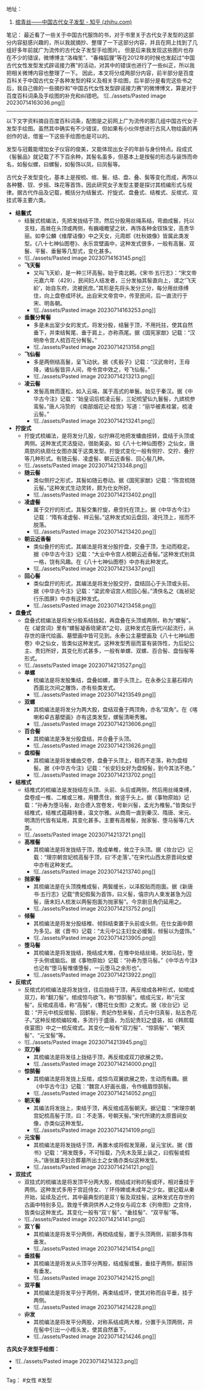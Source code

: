 地址：
1. [绾青丝——中国古代女子发型 - 知乎 (zhihu.com)](https://zhuanlan.zhihu.com/p/50955614)

笔记：
最近看了一些关于中国古代服饰的书，对于书里关于古代女子发型的这部分内容挺感兴趣的，所以我就摘抄、整理了一下这部分内容，并且在网上找到了几组好多年前就广为流传的古代女子发型手绘图片。
但是后来我发现这些图片也存在不少的错误，微博博主“洛梅笙”、“春梅狐狸”等在2012年的时候也发起过“中国古代女性发型发式辟谣接力赛”的活动，对其中的错误也进行了一些纠正，所以我把相关微博内容也整理了一下。
因此，本文将分成两部分内容，前半部分是百度百科关于中国古代女子各种发型的释义及相关手绘图，后半部分是看完这些书之后，我自己做的一些摘抄和“中国古代女性发型辟谣接力赛”的微博博文，算是对于百度百科词条及手绘图的补充和纠错吧。
![[../assets/Pasted image 20230714163036.png]]

-----------
以下文字资料摘自百度百科词条，配图是之前网上广为流传的那几组中国古代女子发型手绘图。虽然其中确实有不少错误，但如果有小伙伴想进行古风人物绘画的再创作的话，借鉴一下这些手绘图也是可以的。

发型与冠戴能增加女子仪容的俊美，又能体现出女子的年龄与身份特点。段成式《髻鬟品》就记载了不下百余种，其髻名虽多，但基本上是按髻的形态与装饰而命名，如髻似螺，曰螺髻，如髻饰以凤，曰凤髻等。

古代女子发型变化，基本上是按梳、绾、鬟、结、盘、叠、鬓等变化而成，再饰以各种簪、钗、步摇、珠花等首饰，因此研究女子发型主要是探讨其梳编形式与规律。据古代作品及记载，概括分为结鬟式、拧旋式、盘叠式、结椎式、反绾式、双挂式等主要六类。

- **结鬟式**
	- 结鬟式梳编法，先把发拢结于顶，然后分股用丝绳系结，弯曲成鬟，托以支柱，高耸在头顶或两侧，有巍峨瞻望之状，再饰各种金钗珠宝，高贵华丽。如李公麟《维摩诘像》中之天女，元周郎《杜秋娘像》皆属此类发型。《八十七神仙图卷》、永乐宫壁画中，这种发式很多，一般有高鬟、双鬟、平鬟、垂鬟等几型式，变化甚多。
	- ![[../assets/Pasted image 20230714163145.png]]
	- **飞天髻**
		- 又叫飞天紒，是一种三环高髻。始于南北朝。《宋书·五行志》：“宋文帝元嘉六年（429），民间妇人结发者，三分发抽其髻直向上，谓之‘飞天紒’，始自东府，流被民庶。”其形是先将头发分三分，每分用丝绦缚住，向上盘卷成环状。出自宋文帝宫中，传至民间，后一直流行于宋、明各朝。
		- ![[../assets/Pasted image 20230714163253.png]]
	- **垂鬟分髾髻**
		- 多是未出室少女的发式，将发分股，结鬟于顶，不用托拄，使其自然垂下，并束结髾尾、垂于肩上，亦称燕尾。据《国宪家猷》记载：“汉明帝令宫人梳百花分髾髻。”
		- ![[../assets/Pasted image 20230714213158.png]]
	- **飞仙髻**
		- 多是两侧结高鬟，呈飞动状。据《炙毂子》记载：“汉武帝时，王母降，诸仙髻皆异人间，帝令宫中效之，号飞仙髻。”
		- ![[../assets/Pasted image 20230714213213.png]]
	- **凌云髻**
		- 发髻高耸而蓬松，如入云端，属于高式的单鬟。始见于秦汉。据《中华古今注》记载：“始皇诏后梳凌云髻，三妃梳望仙九鬟髻，九嫔梳参鸾髻。”唐人冯贽的 《南部烟花记·桂宫》写道：“丽华被素袿裳，梳凌云髻。”
		- ![[../assets/Pasted image 20230714213241.png]]
- **拧旋式**
	- 拧旋式梳编法，是将发分几股，似拧麻花地把发蟠曲扭转，盘结于头顶或两侧。这种发式灵活旋动，很助美姿。如《八十七神仙图卷》之仙女，唐周肪的纨扇仕女图亦属于这类发型。拧旋式变化一般有侧拧、交拧、叠拧等几种形式。有随云髻、凌虚髻、朝云近香髻、回心髻几种。
	- ![[../assets/Pasted image 20230714213348.png]]
	- **随云髻**
		- 类似侧拧之形式，其髻如随云卷动。据《国宪家猷》记载：“陈宫梳随云髻。”这种发式生动灵转，颇为仕女所好。
		- ![[../assets/Pasted image 20230714213402.png]]
	- **凌虚髻**
		- 属于交拧的形式，其髻交集拧旋，悬空托在顶上。据《中华古今注》记载：“隋有凌虚髻、祥云髻。”这种发式如云盘回，凌托顶上，摇而不脱落。
		- ![[../assets/Pasted image 20230714213420.png]]
	- **朝云近香髻**
		- 类似叠拧的形式，其编法是将发分股拧盘，交叠于顶，生动而稳定。据《中华古今注》记载：“大业中令宫人梳朝云近香髻。”这种发式别具一格，饶有风趣。在《八十七神仙图卷》中亦有此种发式。
		- ![[../assets/Pasted image 20230714213437.png]]
	- **回心髻**
		- 类似盘拧的形式，其编法是将发分股交拧，盘结回心于头顶或头前。据《中华古今注》记载：“梁武帝诏宫人梳回心髻。”清佚名之《胤祯妃行乐图屏》中亦有这种发式。
		- ![[../assets/Pasted image 20230714213458.png]]
- **盘叠式**
	- 盘叠式梳编法是将发分股系结拢起，再盘叠在头顶或两侧，称为“螺髻”。在《凝宫词》里有“螺髻凝香晓黛浓”之句，这种发式在唐代兴起流行，从存世的唐代绘画、墓壁画中皆可见到。永泰公主墓壁画及《八十七神仙图卷》中之仙女，皆类似这种发式。这种发型秀丽而富有装饰性，为后妃公主、贵妇所好，其变化形式甚多，一般有单螺、双螺、百合髻、盘恒髻等形式。
	- ![[../assets/Pasted image 20230714213527.png]]
	- **单螺**
		- 梳编法是将发股集结，盘叠如螺，置于头顶上。在永泰公主墓石椁内西面北次间之雕饰，亦有些类发式。
		- ![[../assets/Pasted image 20230714213549.png]]
	- **双螺**
		- 其梳编法是将发分为两大股，盘结双叠于两顶角，亦名“双角”。在《喀喇和卓古墓壁画》亦有这类发型，螺髻清晰秀雅。
		- ![[../assets/Pasted image 20230714213606.png]]
	- **百合髻**
		- 其梳编法是净发分股盘结，并合叠于头顶。
		- ![[../assets/Pasted image 20230714213626.png]]
	- **盘桓髻**
		- 其梳编法是将发蟠曲交卷，盘叠于头顶上，稳而不走落，称为盘桓髻。据《中华古今注》记载：“长安妇女好为盘桓髻，到今其法不绝。”
		- ![[../assets/Pasted image 20230714213702.png]]
- **结椎式**
	- 结椎式的梳编法是发拢结在头顶、头前、头后或两侧，然后用丝绳束缚，盘卷成一椎、二椎或三椎，用簪贯住，耸竖于头上。据《事物原始》记载：“孙寿为堕马髻，赵合德入宫卷发，号新兴髻，孟光为椎髻。”皆类似于结椎式，结椎式蕴藉持重，温文尔雅。从商周一直到秦汉、隋唐、宋元、明清历代皆有延用，其变化甚多。主要有高椎髻，抛家髻、堕马髻等几大类。
	- ![[../assets/Pasted image 20230714213721.png]]
	- **高椎髻**
		- 其梳编法是将发拢结于顶，挽成单椎，耸立于头顶。据《妆台记》记载：“理宗朝宫妃梳高髻于顶，曰‘不走落’。”在宋代山西太原晋祠女塑中亦有这种发式。
		- ![[../assets/Pasted image 20230714213740.png]]
	- **抛家髻**
		- 其梳编法是在头顶挽椎成髻，两鬓缓长，以泽胶贴而抱面。据《新唐书·五行志》记载“贵妃假鬓为首饰，曰义髻，僖宗内人束发甚急为囚髻，唐末妇人梳发以两髻抱面为抛家髻”。今京剧旦角仍延用之。
		- ![[../assets/Pasted image 20230714213752.png]]
	- **倾髻**
		- 其梳编法是将发分股结椎、倾斜结束置于头前或头侧，在仕女画中颇为多见。据《晋书》记载：“太元中公主妇女必缓鬓，倾髻以为盛饰。”
		- ![[../assets/Pasted image 20230714213905.png]]
	- **堕马髻**
		- 其梳编法是将发拢结，挽结成大椎，在椎中处结丝绳，状如马肚，堕于头侧或脑后。据《事物原始》记载：“孙寿为堕马髻。”《中华古今注》也记有“堕马髻惟倭堕髻，一云堕马之余形也”。
		- ![[../assets/Pasted image 20230714213922.png]]
- **反绾式**
	- 反绾式的梳编法是将发拢住，往后拢结于顶，再反绾成各种形式，如绾成双刀，称“翻刀髻”。绾成惊鸟欲飞，称“惊鹄髻”。绾成元宝，称“元宝髻”。反绾成高墙，称“高髻”，《簪花仕女图》之发式。据《妆台记》记载：“开元中梳反绾髻、回鹤髻，贵妃作愁来髻，贞元中归真髻，贴五色花子。”这种反绾梳编较难，多流行于盛唐，为后妃贵妇之盛装，如《韩熙载夜宴图》中之一梳反绾式。其变化一般有“双刀髻”、“惊鹄髻”、“朝天髻”、“元宝髻”等。
	- ![[../assets/Pasted image 20230714213945.png]]
	- **双刀髻**
		- 其梳编法是将发往上拢结于顶，再反绾成双刀欲展之势。
		- ![[../assets/Pasted image 20230714214000.png]]
	- **惊鹄髻**
		- 其梳编法是将发拢上反绾，成惊鸟双翼欲展之势，生动而有趣。据《中华古今注》记载：“魏宫人好画长眉，令作蛾眉惊鹄髻。
		- ![[../assets/Pasted image 20230714214052.png]]
	- **朝天髻**
		- 其编法将发拢上，束结于顶，再反绾成高髻朝天。据记载：“宋理宗朝宫妃梳高髻于顶，曰：不走落，号朝天髻。”宋代所建的太原晋祠女像，亦类似这种发型。
		- ![[../assets/Pasted image 20230714214109.png]]
	- **元宝髻**
		- 其梳编法是将发拢结于顶，再置木或将假发笼蔽，呈元宝状。据《晋书》记载：“用发既多，不可恒载，乃先木及笼上装之，曰假髻或假头。”唐张雄夫妇合葬墓所出土之女俑亦类似这种发型。
		- ![[../assets/Pasted image 20230714214121.png]]
- **双挂式**
	- 双挂式的梳编法是将发顶平分两大股，梳结成对称的髻或环，相对垂挂于两侧。这种发式多用于宫廷侍女、丫环侍婢或未成年之少女。据记载从秦开始，延续及近代，其中最典型的是双丫髻及双挂髻，这种发式在存世的古画中特别多见。敦煌千佛洞供养人之侍女与阎立本《列帝图》之宫侍，皆类似这种发式。其变化一般有“双丫髻”、“垂挂髻”、“双平髻”等。
	- ![[../assets/Pasted image 20230714214141.png]]
	- **双丫髻**
		- 其梳编法是将发平分两侧，再梳结成髻，置于头顶两侧，前额多饰有垂发。
		- ![[../assets/Pasted image 20230714214154.png]]
	- **垂挂髻**
		- 其梳编法是将发从头顶平分两股，结成髻或鬟，垂挂于两侧，额前饰有垂发。
		- ![[../assets/Pasted image 20230714214215.png]]
	- **双平鬟**
		- 其梳编法是将发平分于两侧，再束结成环，使其对称而自平垂，挂于两侧。
		- ![[../assets/Pasted image 20230714214228.png]]
	- **丱发**
		- 其梳编法是将发平分两股，对称系结成两大椎，分置于头顶两侧，并在髻中引出一小绺头发，使其自然垂下。
		- ![[../assets/Pasted image 20230714214246.png]]

**古风女子发型手绘图：**
- ![[../assets/Pasted image 20230714214323.png]]
- 


Tag： #女性 #发型

